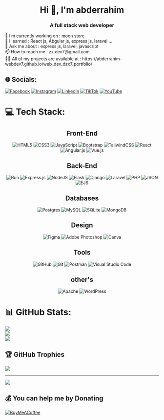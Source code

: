 <h1 align="center">Hi 👋, I'm abderrahim</h1>
<h3 align="center">A full stack web developer</h3>
🔭 I’m currently working on : moon store<br>🌱 I learned : React js, Abgular js, express js, laravel ...<br>💬 Ask me about : express js, laravel, javascript<br>📫 How to reach me : zx.dev7@gmail.com<br>👨‍💻 All of my projects are available at : https://abderrahim-webdev7.github.io/web_dev_dzx7_portfolio/<br>


## 🌐 Socials:
[![Facebook](https://img.shields.io/badge/Facebook-%231877F2.svg?logo=Facebook&logoColor=white)](https://facebook.com/abderrahim.dzx) [![Instagram](https://img.shields.io/badge/Instagram-%23E4405F.svg?logo=Instagram&logoColor=white)](https://instagram.com/web.dev.dzx7) [![LinkedIn](https://img.shields.io/badge/LinkedIn-%230077B5.svg?logo=linkedin&logoColor=white)](https://linkedin.com/in/abderrahim-hammoud-350ab52b6/) [![TikTok](https://img.shields.io/badge/TikTok-%23000000.svg?logo=TikTok&logoColor=white)](https://tiktok.com/@web.dev.dzx) [![YouTube](https://img.shields.io/badge/YouTube-%23FF0000.svg?logo=YouTube&logoColor=white)](https://youtube.com/@web_dev_dzx) 

# 💻 Tech Stack:
<div align="center">
  <h2 align="center">Front-End</h2>

  ![HTML5](https://img.shields.io/badge/html5-%23E34F26.svg?style=for-the-badge&logo=html5&logoColor=white)
  ![CSS3](https://img.shields.io/badge/css3-%231572B6.svg?style=for-the-badge&logo=css3&logoColor=white)
  ![JavaScript](https://img.shields.io/badge/javascript-%23323330.svg?style=for-the-badge&logo=javascript&logoColor=%23F7DF1E)
  ![Bootstrap](https://img.shields.io/badge/bootstrap-%238511FA.svg?style=for-the-badge&logo=bootstrap&logoColor=white)
  ![TailwindCSS](https://img.shields.io/badge/tailwindcss-%2338B2AC.svg?style=for-the-badge&logo=tailwind-css&logoColor=white)
  ![React](https://img.shields.io/badge/react-%2320232a.svg?style=for-the-badge&logo=react&logoColor=%2361DAFB)
  ![Angular.js](https://img.shields.io/badge/angular.js-%23E23237.svg?style=for-the-badge&logo=angularjs&logoColor=white)
  ![Vue.js](https://img.shields.io/badge/vue.js-%2335495e.svg?style=for-the-badge&logo=vuedotjs&logoColor=%234FC08D)
</div>

<div align="center">
  <h2 align="center">Back-End</h2>

  ![Bun](https://img.shields.io/badge/Bun-%23000000.svg?style=for-the-badge&logo=bun&logoColor=white)
  ![Express.js](https://img.shields.io/badge/express.js-%23404d59.svg?style=for-the-badge&logo=express&logoColor=%2361DAFB)
  ![NodeJS](https://img.shields.io/badge/node.js-6DA55F?style=for-the-badge&logo=node.js&logoColor=white)
  ![Flask](https://img.shields.io/badge/flask-%23000.svg?style=for-the-badge&logo=flask&logoColor=white)
  ![Django](https://img.shields.io/badge/django-%23092E20.svg?style=for-the-badge&logo=django&logoColor=white)
  ![Laravel](https://img.shields.io/badge/laravel-%23FF2D20.svg?style=for-the-badge&logo=laravel&logoColor=white)
  ![PHP](https://img.shields.io/badge/php-%23777BB4.svg?style=for-the-badge&logo=php&logoColor=white)
  ![JSON](https://img.shields.io/badge/json-5E5C5C.svg?style=for-the-badge&logo=json&logoColor=white)
  ![EJS](https://img.shields.io/badge/ejs-%23B4CA65.svg?style=for-the-badge&logo=ejs&logoColor=black)
</div>

<div align="center">
  <h2 align="center">Databases</h2>

  ![Postgres](https://img.shields.io/badge/postgres-%23316192.svg?style=for-the-badge&logo=postgresql&logoColor=white)
  ![MySQL](https://img.shields.io/badge/mysql-4479A1.svg?style=for-the-badge&logo=mysql&logoColor=white)
  ![SQLite](https://img.shields.io/badge/sqlite-%2307405e.svg?style=for-the-badge&logo=sqlite&logoColor=white)
  ![MongoDB](https://img.shields.io/badge/MongoDB-%234ea94b.svg?style=for-the-badge&logo=mongodb&logoColor=white)
</div>

<div align="center">
  <h2 align="center">Design</h2>

  ![Figma](https://img.shields.io/badge/figma-%23F24E1E.svg?style=for-the-badge&logo=figma&logoColor=white)
  ![Adobe Photoshop](https://img.shields.io/badge/adobe%20photoshop-%2331A8FF.svg?style=for-the-badge&logo=adobe%20photoshop&logoColor=white)
  ![Canva](https://img.shields.io/badge/Canva-%2300C4CC.svg?style=for-the-badge&logo=Canva&logoColor=white)
</div>

<div align="center">
  <h2 align="center">Tools</h2>

  ![GitHub](https://img.shields.io/badge/github-%23121011.svg?style=for-the-badge&logo=github&logoColor=white)
  ![Git](https://img.shields.io/badge/git-%23F05033.svg?style=for-the-badge&logo=git&logoColor=white)
  ![Postman](https://img.shields.io/badge/Postman-FF6C37?style=for-the-badge&logo=postman&logoColor=white)
  ![Visual Studio Code](https://img.shields.io/badge/VSCode-0078d7.svg?style=for-the-badge&logo=visual-studio-code&logoColor=white)
</div>

<div align="center">
  <h2 align="center">other's</h2>

  ![Apache](https://img.shields.io/badge/apache-%23D42029.svg?style=for-the-badge&logo=apache&logoColor=white)
  ![WordPress](https://img.shields.io/badge/WordPress-%23117AC9.svg?style=for-the-badge&logo=WordPress&logoColor=white)
</div>

     
# 📊 GitHub Stats:
![](https://github-readme-stats.vercel.app/api?username=abderrahim&theme=dark&hide_border=false&include_all_commits=false&count_private=false)<br/>
![](https://nirzak-streak-stats.vercel.app/?user=abderrahim&theme=dark&hide_border=false)<br/>
![](https://github-readme-stats.vercel.app/api/top-langs/?username=abderrahim&theme=dark&hide_border=false&include_all_commits=false&count_private=false&layout=compact)

## 🏆 GitHub Trophies
![](https://github-profile-trophy.vercel.app/?username=abderrahim&theme=radical&no-frame=false&no-bg=true&margin-w=4)

---
[![](https://visitcount.itsvg.in/api?id=abderrahim&icon=0&color=7)](https://visitcount.itsvg.in)

  ## 💰 You can help me by Donating
  [![BuyMeACoffee](https://img.shields.io/badge/Buy%20Me%20a%20Coffee-ffdd00?style=for-the-badge&logo=buy-me-a-coffee&logoColor=black)](https://buymeacoffee.com/buymeacoffee.com/web.dev.dzx7) 

  
<!-- Proudly created with GPRM ( https://gprm.itsvg.in ) -->

